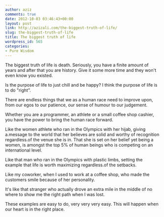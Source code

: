 ```yaml
---
author: aziz
comments: true
date: 2012-10-03 03:46:43+00:00
layout: post
link: http://azizali.com/the-biggest-truth-of-life/
slug: the-biggest-truth-of-life
title: The biggest truth of life
wordpress_id: 565
categories:
- Pure Wisdom
---
```


The biggest truth of life is death. Seriously, you have a finite amount of years and after that you are history. Give it some more time and they won't even know you existed.

Is the purpose of life to just chill and be happy? I think the purpose of life is to do "right".

There are endless things that we as a human race need to improve upon, from our egos to our patience, our sense of humour to our judgement.

Whether you are a programmer, an athlete or a small coffee shop cashier, you have the power to bring the human race forward.

Like the women athlete who ran in the Olympics with her hijab, giving a.message to the world that her believes are solid and worthy of recognition regardless.of the venue she is in. That she is set on her belief yet being a women, is amongst the top 5% of human beings who is competing on an international level.

Like that man who ran in the Olympics with plastic limbs, setting the example that life is worth maximizing regardless.of the setbacks.

Like my coworker, when I used to work at a coffee shop, who made the customers smile because of her personality.

It's like that stranger who actually drove an extra mile in the middle of no where to show me the right path when I was lost.

These examples are easy to do, very very very easy. This will happen when our heart is in the right place.
